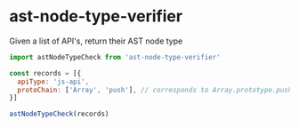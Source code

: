 ast-node-type-verifier
======================
Given a list of API's, return their AST node type

```js
import astNodeTypeCheck from 'ast-node-type-verifier'

const records = [{
  apiType: 'js-api',
  protoChain: ['Array', 'push'], // corresponds to Array.prototype.push api
}]

astNodeTypeCheck(records)
```
